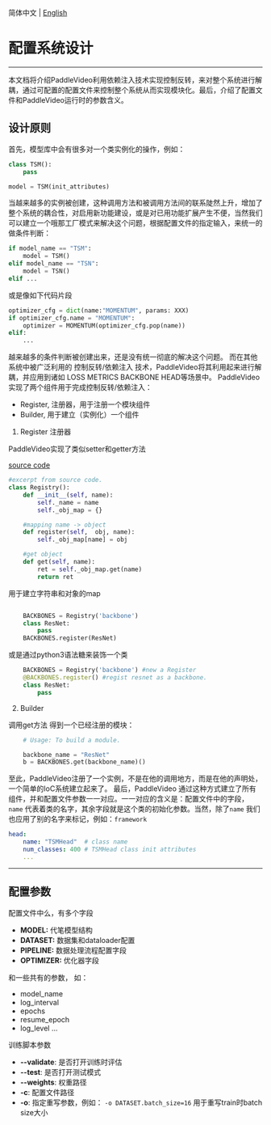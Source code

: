 简体中文 | [English](../../en/tutorials/config.md)

# 配置系统设计

---

本文档将介绍PaddleVideo利用依赖注入技术实现控制反转，来对整个系统进行解耦，通过可配置的配置文件来控制整个系统从而实现模块化。最后，介绍了配置文件和PaddleVideo运行时的参数含义。


## 设计原则

首先，模型库中会有很多对一个类实例化的操作，例如：

```python
class TSM():
    pass

model = TSM(init_attributes)
```
当越来越多的实例被创建，这种调用方法和被调用方法间的联系陡然上升，增加了整个系统的耦合性，对启用新功能建设，或是对已用功能扩展产生不便，当然我们可以建立一个哦那工厂模式来解决这个问题，根据配置文件的指定输入，来统一的做条件判断：

```python
if model_name == "TSM":
    model = TSM()
elif model_name == "TSN":
    model = TSN()
elif ...
```
或是像如下代码片段

```python
optimizer_cfg = dict(name:"MOMENTUM", params: XXX)
if optimizer_cfg.name = "MOMENTUM":
    optimizer = MOMENTUM(optimizer_cfg.pop(name))
elif:
    ...
```

越来越多的条件判断被创建出来，还是没有统一彻底的解决这个问题。
而在其他系统中被广泛利用的 控制反转/依赖注入 技术，PaddleVideo将其利用起来进行解耦，并应用到诸如 LOSS METRICS BACKBONE HEAD等场景中。
PaddleVideo实现了两个组件用于完成控制反转/依赖注入：

- Register, 注册器，用于注册一个模块组件
- Builder, 用于建立（实例化）一个组件

1. Register 注册器

PaddleVideo实现了类似setter和getter方法

[source code](../../paddlevideo/utils/registry.py)

```python
#excerpt from source code.
class Registry():
    def __init__(self, name):
        self._name = name
        self._obj_map = {}

    #mapping name -> object
    def register(self,  obj, name):
        self._obj_map[name] = obj

    #get object
    def get(self, name):
        ret = self._obj_map.get(name)
        return ret
```

用于建立字符串和对象的map

```python

    BACKBONES = Registry('backbone')
    class ResNet:
        pass
    BACKBONES.register(ResNet)
```

或是通过python3语法糖来装饰一个类

```python
    BACKBONES = Registry('backbone') #new a Register
    @BACKBONES.register() #regist resnet as a backbone.
    class ResNet:
        pass
```

2. Builder

调用get方法 得到一个已经注册的模块：
```python
    # Usage: To build a module.

    backbone_name = "ResNet"
    b = BACKBONES.get(backbone_name)()
```

至此，PaddleVideo注册了一个实例，不是在他的调用地方，而是在他的声明处，一个简单的IoC系统建立起来了。
最后，PaddleVideo 通过这种方式建立了所有组件，并和配置文件参数一一对应。一一对应的含义是：配置文件中的字段，`name` 代表着类的名字，其余字段就是这个类的初始化参数。当然，除了`name` 我们也应用了别的名字来标记，例如：`framework`

```yaml
head:
    name: "TSMHead"  # class name
    num_classes: 400 # TSMHead class init attributes
    ...
```

---

## 配置参数

配置文件中么，有多个字段

- **MODEL:** 代笔模型结构
- **DATASET:** 数据集和dataloader配置
- **PIPELINE:** 数据处理流程配置字段
- **OPTIMIZER:** 优化器字段

和一些共有的参数， 如：

- model_name
- log_interval
- epochs
- resume_epoch
- log_level
...

训练脚本参数

-  **--validate**: 是否打开训练时评估
-  **--test**: 是否打开测试模式
-  **--weights**: 权重路径
-  **-c**: 配置文件路径
-  **-o**: 指定重写参数，例如： `-o DATASET.batch_size=16` 用于重写train时batch size大小



